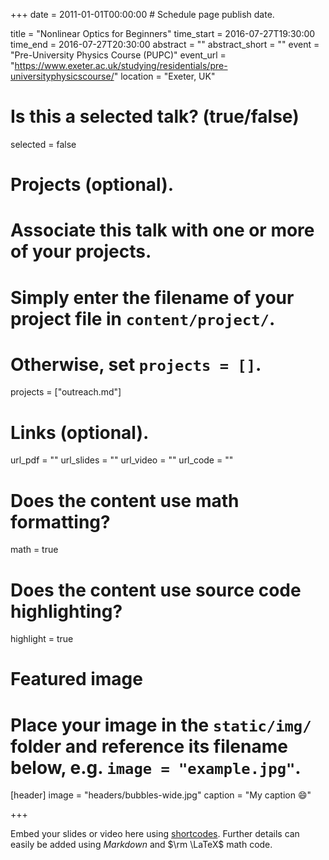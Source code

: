 +++
date = 2011-01-01T00:00:00  # Schedule page publish date.

title = "Nonlinear Optics for Beginners"
time_start = 2016-07-27T19:30:00
time_end = 2016-07-27T20:30:00
abstract = ""
abstract_short = ""
event = "Pre-University Physics Course (PUPC)"
event_url = "https://www.exeter.ac.uk/studying/residentials/pre-universityphysicscourse/"
location = "Exeter, UK"

# Is this a selected talk? (true/false)
selected = false

# Projects (optional).
#   Associate this talk with one or more of your projects.
#   Simply enter the filename of your project file in `content/project/`.
#   Otherwise, set `projects = []`.
projects = ["outreach.md"]

# Links (optional).
url_pdf = ""
url_slides = ""
url_video = ""
url_code = ""

# Does the content use math formatting?
math = true

# Does the content use source code highlighting?
highlight = true

# Featured image
# Place your image in the `static/img/` folder and reference its filename below, e.g. `image = "example.jpg"`.
[header]
image = "headers/bubbles-wide.jpg"
caption = "My caption :smile:"

+++

Embed your slides or video here using [shortcodes](https://sourcethemes.com/academic/post/writing-markdown-latex/). Further details can easily be added using *Markdown* and $\rm \LaTeX$ math code.
